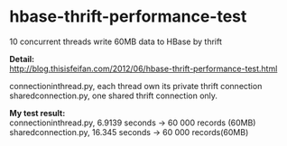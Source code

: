 hbase-thrift-performance-test
=============================
10 concurrent threads write 60MB data to HBase by thrift

**Detail:**   
http://blog.thisisfeifan.com/2012/06/hbase-thrift-performance-test.html

connectioninthread.py, each thread own its private thrift connection   
sharedconnection.py, one shared thrift connection only.   

**My test result:**   
connectioninthread.py,   6.9139 seconds -> 60 000 records (60MB)   
sharedconnection.py, 16.345 seconds -> 60 000 records(60MB)   